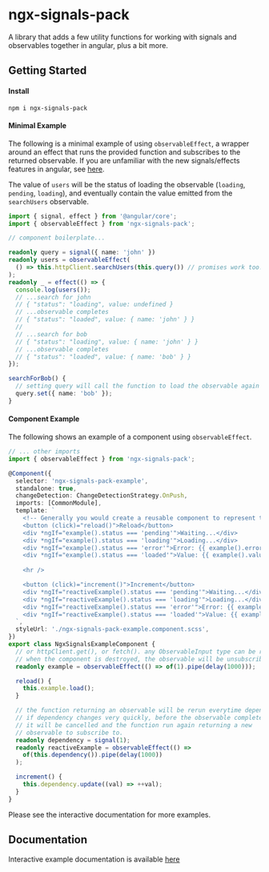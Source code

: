 # ngx-signals-pack

A library that adds a few utility functions for working with signals and observables together in angular, plus a bit more.

## Getting Started

#### Install

`npm i ngx-signals-pack`

#### Minimal Example
The following is a minimal example of using `observableEffect`, a wrapper around an effect that runs the provided function and subscribes to the returned observable.  If you are unfamiliar with the new signals/effects features in angular, see [here](https://angular.io/guide/signals).

The value of `users` will be the status of loading the observable (`loading`, `pending`, `loading`), and eventually contain the value emitted from the `searchUsers` observable.

```typescript
import { signal, effect } from '@angular/core';
import { observableEffect } from 'ngx-signals-pack';

// component boilerplate...

readonly query = signal({ name: 'john' })
readonly users = observableEffect(
  () => this.httpClient.searchUsers(this.query()) // promises work too!
); 
readonly _ = effect(() => {
  console.log(users());
  // ...search for john
  // { "status": "loading", value: undefined }
  // ...observable completes
  // { "status": "loaded", value: { name: 'john' } }
  //
  // ...search for bob
  // { "status": "loading", value: { name: 'john' } }
  // ...observable completes
  // { "status": "loaded", value: { name: 'bob' } }
});

searchForBob() {
  // setting query will call the function to load the observable again
  query.set({ name: 'bob' });
}

```

#### Component Example

The following shows an example of a component using `observableEffect`.

```typescript
// ... other imports
import { observableEffect } from 'ngx-signals-pack';

@Component({
  selector: 'ngx-signals-pack-example',
  standalone: true,
  changeDetection: ChangeDetectionStrategy.OnPush,
  imports: [CommonModule],
  template: `
    <!-- Generally you would create a reusable component to represent the different states -->
    <button (click)="reload()">Reload</button>
    <div *ngIf="example().status === 'pending'">Waiting...</div>
    <div *ngIf="example().status === 'loading'">Loading...</div>
    <div *ngIf="example().status === 'error'">Error: {{ example().error }}</div>
    <div *ngIf="example().status === 'loaded'">Value: {{ example().value }}</div>
    
    <hr />

    <button (click)="increment()">Increment</button>
    <div *ngIf="reactiveExample().status === 'pending'">Waiting...</div>
    <div *ngIf="reactiveExample().status === 'loading'">Loading...</div>
    <div *ngIf="reactiveExample().status === 'error'">Error: {{ example().error }}</div>
    <div *ngIf="reactiveExample().status === 'loaded'">Value: {{ example().value }}</div>
  `,
  styleUrl: './ngx-signals-pack-example.component.scss',
})
export class NgxSignalsExampleComponent {
  // or httpClient.get(), or fetch(). any ObservableInput type can be returned.
  // when the component is destroyed, the observable will be unsubscribed
  readonly example = observableEffect(() => of(1).pipe(delay(1000)));

  reload() {
    this.example.load();
  }

  // the function returning an observable will be rerun everytime dependency changes
  // if dependency changes very quickly, before the observable completes,
  // it will be cancelled and the function run again returning a new 
  // observable to subscribe to.
  readonly dependency = signal(1);
  readonly reactiveExample = observableEffect(() => 
    of(this.dependency()).pipe(delay(1000))
  );

  increment() {
    this.dependency.update((val) => ++val);
  }
}
```

Please see the interactive documentation for more examples.

## Documentation

Interactive example documentation is available [here](https://stephen-moyer.github.io/ngx-signals-pack/)
